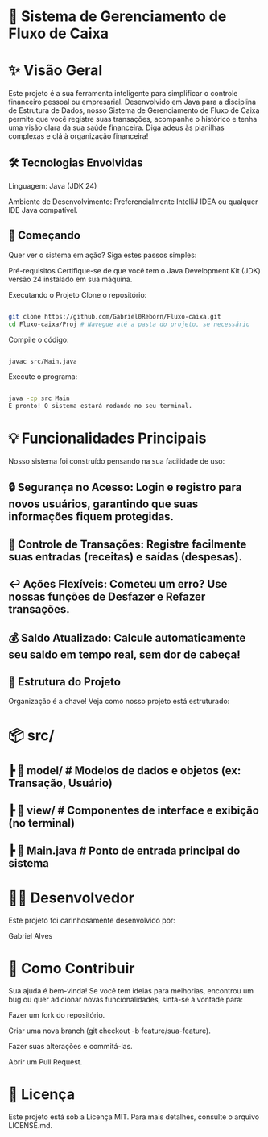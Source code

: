 # 🚀 Sistema de Gerenciamento de Fluxo de Caixa

# ✨ Visão Geral
Este projeto é a sua ferramenta inteligente para simplificar o controle financeiro pessoal ou empresarial. Desenvolvido em Java para a disciplina de Estrutura de Dados, nosso Sistema de Gerenciamento de Fluxo de Caixa permite que você registre suas transações, acompanhe o histórico e tenha uma visão clara da sua saúde financeira. Diga adeus às planilhas complexas e olá à organização financeira!

## 🛠️ Tecnologias Envolvidas
Linguagem: Java (JDK 24)

Ambiente de Desenvolvimento: Preferencialmente IntelliJ IDEA ou qualquer IDE Java compatível.

## 🚀 Começando
Quer ver o sistema em ação? Siga estes passos simples:

Pré-requisitos
Certifique-se de que você tem o Java Development Kit (JDK) versão 24 instalado em sua máquina.

Executando o Projeto
Clone o repositório:

```bash

git clone https://github.com/Gabriel0Reborn/Fluxo-caixa.git
cd Fluxo-caixa/Proj # Navegue até a pasta do projeto, se necessário
```
Compile o código:

```bash

javac src/Main.java
```
Execute o programa:

```bash

java -cp src Main
E pronto! O sistema estará rodando no seu terminal.
```
# 💡 Funcionalidades Principais
Nosso sistema foi construído pensando na sua facilidade de uso:

## 🔒 Segurança no Acesso: Login e registro para novos usuários, garantindo que suas informações fiquem protegidas.

## 💸 Controle de Transações: Registre facilmente suas entradas (receitas) e saídas (despesas).

## ↩️ Ações Flexíveis: Cometeu um erro? Use nossas funções de Desfazer e Refazer transações.

## 💰 Saldo Atualizado: Calcule automaticamente seu saldo em tempo real, sem dor de cabeça!

## 📂 Estrutura do Projeto
Organização é a chave! Veja como nosso projeto está estruturado:

# 📦 src/
## ┣ 📁 model/      # Modelos de dados e objetos (ex: Transação, Usuário)
## ┣ 📁 view/       # Componentes de interface e exibição (no terminal)
## ┣ 📄 Main.java   # Ponto de entrada principal do sistema
# 🙋‍♂️ Desenvolvedor
Este projeto foi carinhosamente desenvolvido por:

Gabriel Alves

# 🤝 Como Contribuir
Sua ajuda é bem-vinda! Se você tem ideias para melhorias, encontrou um bug ou quer adicionar novas funcionalidades, sinta-se à vontade para:

Fazer um fork do repositório.

Criar uma nova branch (git checkout -b feature/sua-feature).

Fazer suas alterações e commitá-las.

Abrir um Pull Request.

# 📜 Licença
Este projeto está sob a Licença MIT. Para mais detalhes, consulte o arquivo LICENSE.md.